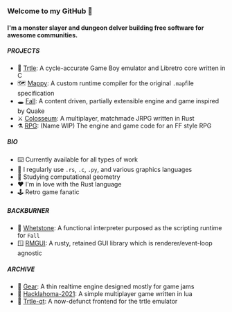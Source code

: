 ### Welcome to my GitHub 👋

#### I'm a monster slayer and dungeon delver building free software for awesome communities.

##### PROJECTS

- 🐢 [Trtle](https://github.com/chaynabors/trtle): A cycle-accurate Game Boy emulator and Libretro core written in C
- 🗺️ [Mappy](https://github.com/chaynabors/mappy): A custom runtime compiler for the original `.map`file specification
- 🕳️ [Fall](https://github.com/chaynabors/fall): A content driven, partially extensible engine and game inspired by Quake
- ⚔️ [Colosseum](https://github.com/chaynabors/colosseum): A multiplayer, matchmade JRPG written in Rust
- ⚗️ [RPG](https://github.com/chaynabors/rpg): (Name WIP) The engine and game code for an FF style RPG

##### BIO

- ⌨️ Currently available for all types of work
- 📓 I regularly use `.rs`, `.c`, `.py`, and various graphics languages
- 🌱 Studying computational geometry
- ❤️ I'm in love with the Rust language
- 🕹️ Retro game fanatic

##### BACKBURNER

- 📐 [Whetstone](https://github.com/chaynabors/whetstone): A functional interpreter purposed as the scripting runtime for `Fall`
- 🪟 [RMGUI](https://github.com/chaynabors/gui): A rusty, retained GUI library which is renderer/event-loop agnostic

##### ARCHIVE

- 🧰 [Gear](https://github.com/chaynabors/gear): A thin realtime engine designed mostly for game jams
- 🚧 [Hacklahoma-2021](https://github.com/chaynabors/hacklahoma-2021): A simple multiplayer game written in lua
- 🐢 [Trtle-qt](https://github.com/chaynabors/trtle-qt): A now-defunct frontend for the trtle emulator
 
